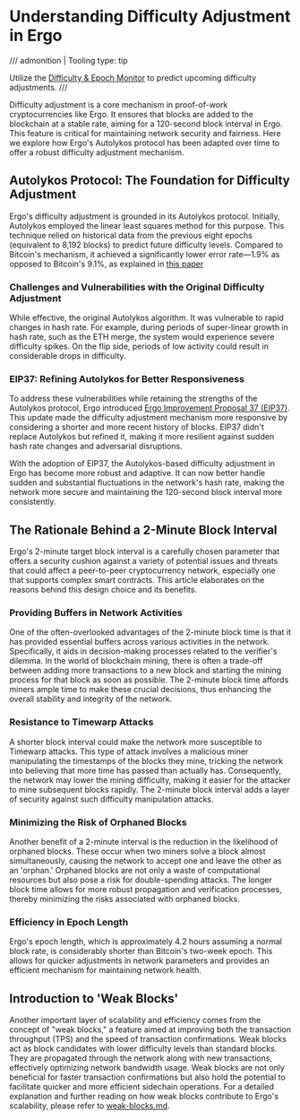 # Understanding Difficulty Adjustment in Ergo

/// admonition | Tooling
    type: tip

Utilize the [Difficulty & Epoch Monitor](https://cds.oette.info/ergo_diff.htm) to predict upcoming difficulty adjustments.
///


Difficulty adjustment is a core mechanism in proof-of-work cryptocurrencies like Ergo. It ensures that blocks are added to the blockchain at a stable rate, aiming for a 120-second block interval in Ergo. This feature is critical for maintaining network security and fairness. Here we explore how Ergo's Autolykos protocol has been adapted over time to offer a robust difficulty adjustment mechanism.

## Autolykos Protocol: The Foundation for Difficulty Adjustment

Ergo's difficulty adjustment is grounded in its Autolykos protocol. Initially, Autolykos employed the linear least squares method for this purpose. This technique relied on historical data from the previous eight epochs (equivalent to 8,192 blocks) to predict future difficulty levels. Compared to Bitcoin's mechanism, it achieved a significantly lower error rate—1.9% as opposed to Bitcoin's 9.1%, as explained in [this paper](https://eprint.iacr.org/2017/731.pdf)

### Challenges and Vulnerabilities with the Original Difficulty Adjustment

While effective, the original Autolykos algorithm. It was vulnerable to rapid changes in hash rate. For example, during periods of super-linear growth in hash rate, such as the ETH merge, the system would experience severe difficulty spikes. On the flip side, periods of low activity could result in considerable drops in difficulty.

### EIP37: Refining Autolykos for Better Responsiveness

To address these vulnerabilities while retaining the strengths of the Autolykos protocol, Ergo introduced [Ergo Improvement Proposal 37 (EIP37)](eip37.md). This update made the difficulty adjustment mechanism more responsive by considering a shorter and more recent history of blocks. EIP37 didn't replace Autolykos but refined it, making it more resilient against sudden hash rate changes and adversarial disruptions.

With the adoption of EIP37, the Autolykos-based difficulty adjustment in Ergo has become more robust and adaptive. It can now better handle sudden and substantial fluctuations in the network's hash rate, making the network more secure and maintaining the 120-second block interval more consistently.




## The Rationale Behind a 2-Minute Block Interval

Ergo's 2-minute target block interval is a carefully chosen parameter that offers a security cushion against a variety of potential issues and threats that could affect a peer-to-peer cryptocurrency network, especially one that supports complex smart contracts. This article elaborates on the reasons behind this design choice and its benefits.

### Providing Buffers in Network Activities

One of the often-overlooked advantages of the 2-minute block time is that it has provided essential buffers across various activities in the network. Specifically, it aids in decision-making processes related to the verifier's dilemma. In the world of blockchain mining, there is often a trade-off between adding more transactions to a new block and starting the mining process for that block as soon as possible. The 2-minute block time affords miners ample time to make these crucial decisions, thus enhancing the overall stability and integrity of the network.

### Resistance to Timewarp Attacks

A shorter block interval could make the network more susceptible to Timewarp attacks. This type of attack involves a malicious miner manipulating the timestamps of the blocks they mine, tricking the network into believing that more time has passed than actually has. Consequently, the network may lower the mining difficulty, making it easier for the attacker to mine subsequent blocks rapidly. The 2-minute block interval adds a layer of security against such difficulty manipulation attacks.

### Minimizing the Risk of Orphaned Blocks

Another benefit of a 2-minute interval is the reduction in the likelihood of orphaned blocks. These occur when two miners solve a block almost simultaneously, causing the network to accept one and leave the other as an 'orphan.' Orphaned blocks are not only a waste of computational resources but also pose a risk for double-spending attacks. The longer block time allows for more robust propagation and verification processes, thereby minimizing the risks associated with orphaned blocks.

### Efficiency in Epoch Length

Ergo's epoch length, which is approximately 4.2 hours assuming a normal block rate, is considerably shorter than Bitcoin's two-week epoch. This allows for quicker adjustments in network parameters and provides an efficient mechanism for maintaining network health.

## Introduction to 'Weak Blocks'

Another important layer of scalability and efficiency comes from the concept of "weak blocks," a feature aimed at improving both the transaction throughput (TPS) and the speed of transaction confirmations. Weak blocks act as block candidates with lower difficulty levels than standard blocks. They are propagated through the network along with new transactions, effectively optimizing network bandwidth usage. Weak blocks are not only beneficial for faster transaction confirmations but also hold the potential to facilitate quicker and more efficient sidechain operations. For a detailed explanation and further reading on how weak blocks contribute to Ergo's scalability, please refer to [weak-blocks.md](weak-blocks.md).
